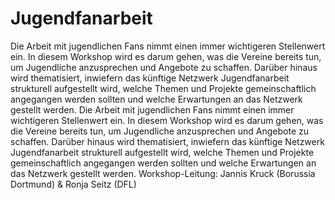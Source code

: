 # Jugendfanarbeit
Die Arbeit mit jugendlichen Fans nimmt einen immer wichtigeren Stellenwert ein. In diesem Workshop wird es darum gehen, was die Vereine
bereits tun, um Jugendliche anzusprechen und Angebote zu schaffen. Darüber hinaus wird thematisiert, inwiefern das künftige Netzwerk
Jugendfanarbeit strukturell aufgestellt wird, welche Themen und Projekte gemeinschaftlich angegangen werden sollten und welche
Erwartungen an das Netzwerk gestellt werden. Die Arbeit mit jugendlichen Fans nimmt einen immer wichtigeren Stellenwert ein. In diesem
Workshop wird es darum gehen, was die Vereine bereits tun, um Jugendliche anzusprechen und Angebote zu schaffen. Darüber hinaus wird
thematisiert, inwiefern das künftige Netzwerk Jugendfanarbeit strukturell aufgestellt wird, welche Themen und Projekte gemeinschaftlich
angegangen werden sollten und welche Erwartungen an das Netzwerk gestellt werden.
Workshop-Leitung: Jannis Kruck (Borussia Dortmund) & Ronja Seitz (DFL)
